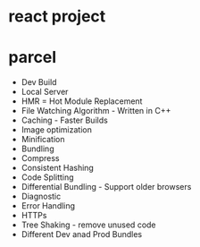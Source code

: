 # react project





# parcel
- Dev Build
- Local Server
- HMR = Hot Module Replacement
- File Watching Algorithm - Written  in C++
- Caching - Faster Builds
- Image optimization
- Minification
- Bundling
- Compress
- Consistent Hashing
- Code Splitting
- Differential Bundling - Support older browsers
- Diagnostic
- Error Handling
- HTTPs
- Tree Shaking - remove unused code
- Different Dev anad Prod Bundles